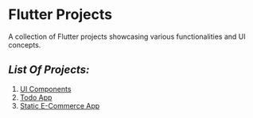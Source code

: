 # Flutter Projects
A collection of Flutter projects showcasing various functionalities and UI concepts.

## *List Of Projects:*
1. [UI Components](/UI-Components/)
2. [Todo App](/To-Do-List/my_todo/) 
3. [Static E-Commerce App](/e_commerce_app/)